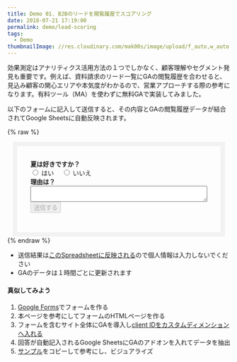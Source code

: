 ```yaml
---
title: Demo 01. B2Bのリードを閲覧履歴でスコアリング
date: 2018-07-21 17:19:00
permalink: demo/lead-scoring
tags:
  - Demo
thumbnailImage: //res.cloudinary.com/mak00s/image/upload/f_auto,w_auto:200:800/v1532158122/demo-lead-scoring.png
---
```


効果測定はアナリティクス活用方法の１つでしかなく、顧客理解やセグメント発見も重要です。例えば、資料請求のリード一覧にGAの閲覧履歴を合わせると、見込み顧客の関心エリアや本気度がわかるので、営業アプローチする際の参考になります。有料ツール（MA）を使わずに無料GAで実装してみました。
<!-- more -->

以下のフォームに記入して送信すると、その内容とGAの閲覧履歴データが結合されてGoogle Sheetsに自動反映されます。

{% raw %}
<div class="form-box">
<form action="javascript: postToGoogle()">
    <b>夏は好きですか？</b>
    <div>
    <input type="radio" id="qs1" name="qs1" value="はい" />
    <label for="qs1">はい</label>　
    <input type="radio" id="qs2" name="qs1" value="いいえ" />
    <label for="qs2">いいえ</label>
    </div>
    <div>
    <b>理由は？</b>
    <textarea name="kotae"></textarea>
    </div>
    <button type="submit" class="post-action-btn btn" disabled>
      送信する
    </button>
</form>
</div>
<style>
.form-box {
  max-width: 400px;
  margin: auto;
  padding: 30px;
  border: 10px solid #f2f2f2;
}
textarea {
  width: 100%;
}
</style>
{% endraw %}

- 送信結果は[このSpreadsheetに反映される](https://docs.google.com/spreadsheets/d/1LJsKR3eyBy34apzdVgtYV8d3mZT-mp3kA0pgV7oLAiw/edit#gid=418492740)ので個人情報は入力しないでください
- GAのデータは１時間ごとに更新されます

#### 真似してみよう
1. [Google Forms](https://www.google.com/forms/about/)でフォームを作る
2. 本ページを参考にしてフォームのHTMLページを作る
3. フォームを含むサイト全体にGAを導入し[client IDをカスタムディメンションへ入れる](/news/how-to-measure-google-analytics-client-id-with-gtm-2017/)
4. 回答が自動記入されるGoogle SheetsにGAのアドオンを入れてデータを抽出
5. [サンプル](https://docs.google.com/spreadsheets/d/1LJsKR3eyBy34apzdVgtYV8d3mZT-mp3kA0pgV7oLAiw/edit#gid=406719613)をコピーして参考にし、ビジュアライズ
